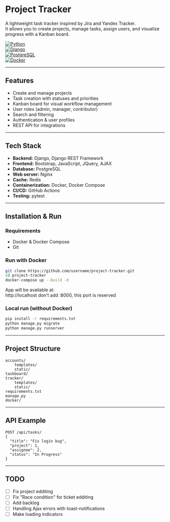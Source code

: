 # Project Tracker

A lightweight task tracker inspired by Jira and Yandex Tracker.  
It allows you to create projects, manage tasks, assign users, and visualize progress with a Kanban board.  

[![Python](https://img.shields.io/badge/python-3.11-blue?logo=python)](https://www.python.org/)  
[![Django](https://img.shields.io/badge/Django-4.2-green?logo=django)](https://www.djangoproject.com/)  
[![PostgreSQL](https://img.shields.io/badge/PostgreSQL-15-blue?logo=postgresql)](https://www.postgresql.org/)  
[![Docker](https://img.shields.io/badge/Docker-✔-blue?logo=docker)](https://www.docker.com/)    

---

## Features
- Create and manage projects  
- Task creation with statuses and priorities  
- Kanban board for visual workflow management  
- User roles (admin, manager, contributor)  
- Search and filtering  
- Authentication & user profiles  
- REST API for integrations  

---

## Tech Stack
- **Backend:** Django, Django REST Framework  
- **Frontend:** Bootstrap, JavaScript, JQuery, AJAX
- **Database:** PostgreSQL  
- **Web server:** Nginx
- **Cache:** Redis
- **Containerization:** Docker, Docker Compose 
- **CI/CD:** GitHub Actions  
- **Testing:** pytest  

---

## Installation & Run

### Requirements
- Docker & Docker Compose  
- Git  

### Run with Docker
```bash
git clone https://github.com/username/project-tracker.git
cd project-tracker
docker-compose up --build -d
```
App will be available at:  
 http://localhost
 don't add :8000, this port is reserved  

### Local run (without Docker)
```bash
pip install -r requirements.txt
python manage.py migrate
python manage.py runserver
```

---

## Project Structure
```
accounts/       
    templates/  
    static/     
taskboard/      
tracker/        
    templates/  
    static/     
requirements.txt
manage.py
docker/         
```

---

## API Example
```http
POST /api/tasks/
{
  "title": "Fix login bug",
  "project": 1,
  "assignee": 2,
  "status": "In Progress"
}
```

---

## TODO
- [ ] Fix project edditing
- [ ] Fix "Race condition" for ticket edditing
- [ ] Add backlog 
- [ ] Handling Ajax errors with toast-notifications
- [ ] Make loading indicators 
